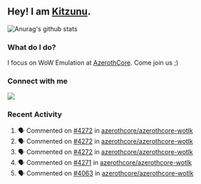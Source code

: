 ## Hey! I am [Kitzunu](https://Github.com/Kitzunu).

![Anurag's github stats](https://github-readme-stats.kitzunu.vercel.app/api?username=Kitzunu&show_icons=true)

### What do I do?

I focus on WoW Emulation at [AzerothCore](https://Github.com/AzerothCore). Come join us ;)

### Connect with me
[![](https://img.shields.io/badge/AzerothCore%20Discord-Connect%20with%20me!-green)](https://discord.com/invite/gkt4y2x)

### Recent Activity

<!--START_SECTION:activity-->
1. 🗣 Commented on [#4272](https://github.com/azerothcore/azerothcore-wotlk/issues/4272) in [azerothcore/azerothcore-wotlk](https://github.com/azerothcore/azerothcore-wotlk)
2. 🗣 Commented on [#4272](https://github.com/azerothcore/azerothcore-wotlk/issues/4272) in [azerothcore/azerothcore-wotlk](https://github.com/azerothcore/azerothcore-wotlk)
3. 🗣 Commented on [#4272](https://github.com/azerothcore/azerothcore-wotlk/issues/4272) in [azerothcore/azerothcore-wotlk](https://github.com/azerothcore/azerothcore-wotlk)
4. 🗣 Commented on [#4271](https://github.com/azerothcore/azerothcore-wotlk/issues/4271) in [azerothcore/azerothcore-wotlk](https://github.com/azerothcore/azerothcore-wotlk)
5. 🗣 Commented on [#4063](https://github.com/azerothcore/azerothcore-wotlk/issues/4063) in [azerothcore/azerothcore-wotlk](https://github.com/azerothcore/azerothcore-wotlk)
<!--END_SECTION:activity-->

